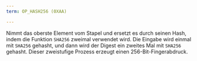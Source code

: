 ```yaml
---
term: OP_HASH256 (0XAA)

---
```

Nimmt das oberste Element vom Stapel und ersetzt es durch seinen Hash, indem die Funktion `SHA256` zweimal verwendet wird. Die Eingabe wird einmal mit `SHA256` gehasht, und dann wird der Digest ein zweites Mal mit `SHA256` gehasht. Dieser zweistufige Prozess erzeugt einen 256-Bit-Fingerabdruck.